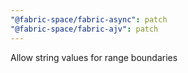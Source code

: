 ```yaml
---
"@fabric-space/fabric-async": patch
"@fabric-space/fabric-ajv": patch
---
```


Allow string values for range boundaries
